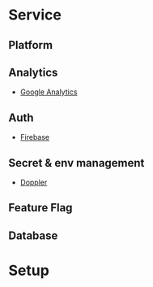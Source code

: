 # Service

## Platform

## Analytics

* [Google Analytics](https://analytics.google.com/analytics/web)

## Auth

* [Firebase](https://console.firebase.google.com)

## Secret & env management

* [Doppler](https://dashboard.doppler.com)

## Feature Flag

## Database

# Setup

